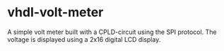 # vhdl-volt-meter
A simple volt meter built with a CPLD-circuit using the SPI protocol. The voltage is displayed using a 2x16 digital LCD display. 
